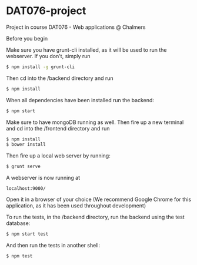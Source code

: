 # DAT076-project
Project in course DAT076 - Web applications @ Chalmers

Before you begin

Make sure you have grunt-cli installed, as it will be used to run the webserver. If you don't, simply run

```bash
$ npm install -g grunt-cli
```

Then cd into the /backend directory and run

```bash
$ npm install
```
When all dependencies have been installed run the backend:

```bash
$ npm start
```

Make sure to have mongoDB running as well. Then fire up a new terminal and cd into the /frontend directory and run 

```bash
$ npm install
$ bower install
```
Then fire up a local web server by running: 

```bash
$ grunt serve
```
A webserver is now running at 
```
localhost:9000/
```
Open it in a browser of your choice (We recommend Google Chrome for this application, as it has been used throughout development)  

To run the tests, in the /backend directory, run the backend using the test database:  

```bash
$ npm start test
```
  And then run the tests in another shell:
  
```bash
$ npm test
```
